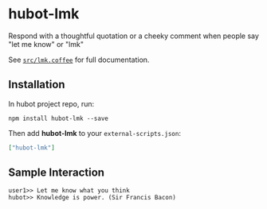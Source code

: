 # hubot-lmk

Respond with a thoughtful quotation or a cheeky comment when people say "let me
know" or "lmk"

See [`src/lmk.coffee`](src/lmk.coffee) for full documentation.

## Installation

In hubot project repo, run:

`npm install hubot-lmk --save`

Then add **hubot-lmk** to your `external-scripts.json`:

```json
["hubot-lmk"]
```

## Sample Interaction

```
user1>> Let me know what you think
hubot>> Knowledge is power. (Sir Francis Bacon)
```
